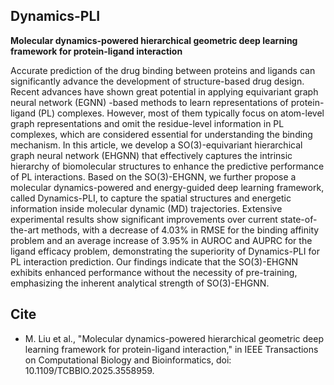 ## Dynamics-PLI


**Molecular dynamics-powered hierarchical geometric deep learning framework for protein-ligand interaction**

Accurate prediction of the drug binding between proteins and ligands can significantly advance the development of structure-based drug design. Recent advances have shown great potential in applying equivariant graph neural network (EGNN) -based methods to learn representations of protein-ligand (PL) complexes. However, most of them typically focus on atom-level graph representations and omit the residue-level information in PL complexes, which are considered essential for understanding the binding mechanism. In this article, we develop a SO(3)-equivariant hierarchical graph neural network (EHGNN) that effectively captures the intrinsic hierarchy of biomolecular structures to enhance the predictive performance of PL interactions. Based on the SO(3)-EHGNN, we further propose a molecular dynamics-powered and energy-guided deep learning framework, called Dynamics-PLI, to capture the spatial structures and energetic information inside molecular dynamic (MD) trajectories. Extensive experimental results show significant improvements over current state-of-the-art methods, with a decrease of 4.03% in RMSE for the binding affinity problem and an average increase of 3.95% in AUROC and AUPRC for the ligand efficacy problem, demonstrating the superiority of Dynamics-PLI for PL interaction prediction. Our findings indicate that the SO(3)-EHGNN exhibits enhanced performance without the necessity of pre-training, emphasizing the inherent analytical strength of SO(3)-EHGNN.















## Cite

* M. Liu et al., "Molecular dynamics-powered hierarchical geometric deep learning framework for protein-ligand interaction," in IEEE Transactions on Computational Biology and Bioinformatics, doi: 10.1109/TCBBIO.2025.3558959.






